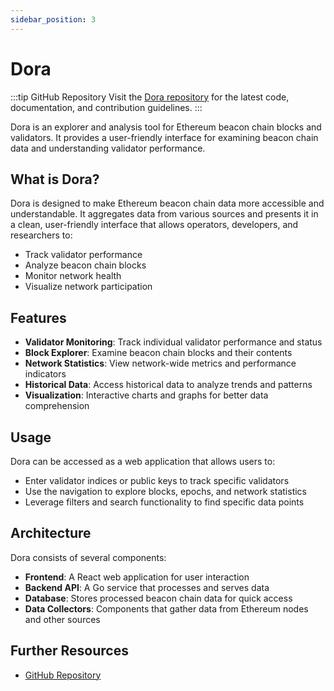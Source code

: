 ```yaml
---
sidebar_position: 3
---
```


# Dora

:::tip GitHub Repository
Visit the [Dora repository](https://github.com/ethpandaops/dora) for the latest code, documentation, and contribution guidelines.
:::

Dora is an explorer and analysis tool for Ethereum beacon chain blocks and validators. It provides a user-friendly interface for examining beacon chain data and understanding validator performance.

## What is Dora?

Dora is designed to make Ethereum beacon chain data more accessible and understandable. It aggregates data from various sources and presents it in a clean, user-friendly interface that allows operators, developers, and researchers to:

- Track validator performance
- Analyze beacon chain blocks
- Monitor network health
- Visualize network participation

## Features

- **Validator Monitoring**: Track individual validator performance and status
- **Block Explorer**: Examine beacon chain blocks and their contents
- **Network Statistics**: View network-wide metrics and performance indicators
- **Historical Data**: Access historical data to analyze trends and patterns
- **Visualization**: Interactive charts and graphs for better data comprehension

## Usage

Dora can be accessed as a web application that allows users to:

- Enter validator indices or public keys to track specific validators
- Use the navigation to explore blocks, epochs, and network statistics
- Leverage filters and search functionality to find specific data points

## Architecture

Dora consists of several components:

- **Frontend**: A React web application for user interaction
- **Backend API**: A Go service that processes and serves data
- **Database**: Stores processed beacon chain data for quick access
- **Data Collectors**: Components that gather data from Ethereum nodes and other sources

## Further Resources

- [GitHub Repository](https://github.com/ethpandaops/dora) 